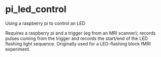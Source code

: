 # pi_led_control
Using a raspberry pi to control an LED

Requires a raspberry pi and a trigger (eg from an MRI scanner); records pulses coming from the trigger and records the start/end of the LED flashing light sequence.
Originally used for a LED-flashing block fMRI experiment.
